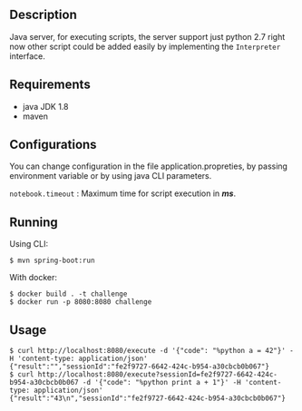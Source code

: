 ## Description

Java server, for executing scripts, the server support just python 2.7 right now
other script could be added easily by implementing the `Interpreter` interface.

## Requirements

- java JDK 1.8
- maven

## Configurations
You can change configuration in the file application.propreties, by passing
environment variable or by using java CLI parameters.

`notebook.timeout` : Maximum time for script execution in ***ms***.

## Running

Using CLI:
```
$ mvn spring-boot:run
```

With docker:
```
$ docker build . -t challenge
$ docker run -p 8080:8080 challenge
```

## Usage

```
$ curl http://localhost:8080/execute -d '{"code": "%python a = 42"}' -H 'content-type: application/json'
{"result":"","sessionId":"fe2f9727-6642-424c-b954-a30cbcb0b067"}
$ curl http://localhost:8080/execute?sessionId=fe2f9727-6642-424c-b954-a30cbcb0b067 -d '{"code": "%python print a + 1"}' -H 'content-type: application/json'
{"result":"43\n","sessionId":"fe2f9727-6642-424c-b954-a30cbcb0b067"}
```
